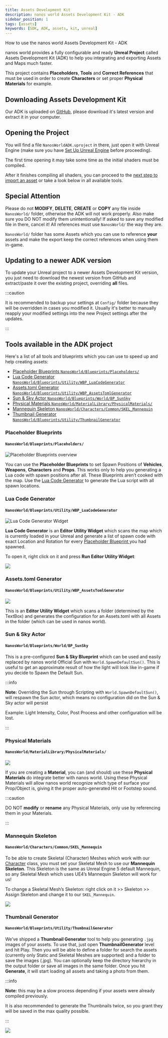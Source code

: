 ```yaml
---
title: Assets Development Kit
description: nanos world Assets Development Kit - ADK
sidebar_position: 1
tags: [assets]
keywords: [SDK, ADK, assets, kit, unreal]
---
```


How to use the nanos world Assets Development Kit - ADK


nanos world provides a fully configurable and ready **Unreal Project** called Assets Development Kit (ADK) to help you integrating and exporting Assets and Maps much faster.

This project contains **Placeholders**, **Tools** and **Correct References** that must be used in order to create **Characters** or set proper **Physical Materials** for example.


## Downloading Assets Development Kit

Our ADK is uploaded on [GitHub](https://github.com/nanos-world/assets-development-kit/), please download it's latest version and extract it in your computer.


## Opening the Project

You will find a file `NanosWorldADK.uproject` in there, just open it with Unreal Engine (make sure you have [Set Up Unreal Engine](setting-up-ue.md) before proceeding).

The first time opening it may take some time as the initial shaders must be compiled.


After it finishes compiling all shaders, you can proceed to the [next step to import an asset](importing-assets.md) or take a look below in all available tools.


## Special Attention

Please do not **MODIFY**, **DELETE**, **CREATE** or **COPY** any file inside `NanosWorld/` folder, otherwise the ADK will not work properly. Also make sure you DO NOT modify them unintentionally! If asked to save any modified file in there, cancel it! All references must use `NanosWorld/` the way they are.

`NanosWorld/` folder has some Assets which you can use to reference **your** assets and make the export keep the correct references when using them in-game.


## Updating to a newer ADK version

To update your Unreal project to a newer Assets Development Kit version, you just need to download the newest version from GitHub and extract/paste it over the existing project, overriding **all** files.

:::caution

It is recommended to backup your settings at `Config/` folder because they will be overridden in cases you modified it. Usually it's better to manually reapply your modified settings into the new Project settings after the updates.

:::


## Tools available in the ADK project

Here's a list of all tools and blueprints which you can use to speed up and help creating assets:

* [Placeholder Blueprints `NanosWorld/Blueprints/Placeholders/`](adk-assets-development-kit#placeholder-blueprints)
* [Lua Code Generator `NanosWorld/Blueprints/Utility/WBP_LuaCodeGenerator`](adk-assets-development-kit#lua-code-generator)
* [Assets.toml Generator `NanosWorld/Blueprints/Utility/WBP_AssetsTomlGenerator`](adk-assets-development-kit#assets-toml-generator)
* [Sun & Sky Actor `NanosWorld/Blueprints/World/BP_SunSky`](adk-assets-development-kit#sunand-sky-actor)
* [Physical Materials `NanosWorld/MaterialLibrary/PhysicalMaterials/`](adk-assets-development-kit#physical-materials)
* [Mannequin Skeleton `NanosWorld/Characters/Common/SKEL_Mannequin`](adk-assets-development-kit#mannequin-skeleton)
* [Thumbnail Generator `NanosWorld/Blueprints/Utility/ThumbnailGenerator`](adk-assets-development-kit#thumbnail-generator)

### Placeholder Blueprints
#### `NanosWorld/Blueprints/Placeholders/`

![Placeholder Blueprints overview](/img/docs/adk-01.webp)

You can use the **Placeholder Blueprints** to set Spawn Positions of **Vehicles**, **Weapons**, **Characters** and **Props**. This works only to help you generating a Lua code with spawn positions after all. These Blueprints aren’t cooked with the map. Use the [Lua Code Generator](adk-assets-development-kit#lua-code-generator) to generate the Lua script with all spawn locations.

### Lua Code Generator
#### `NanosWorld/Blueprints/Utility/WBP_LuaCodeGenerator`

![Lua Code Generator Widget](/img/docs/adk-02.webp)

**Lua Code Generator** is an **Editor Utility Widget** which scans the map which is currently loaded in your Unreal and generate a list of spawn code with exact Location and Rotation for every [Placeholder Blueprint ](adk-assets-development-kit#placeholder-blueprints)you had spawned.

To open it, right click on it and press **Run Editor Utility Widget**:

![](/img/docs/adk-03.webp)

### Assets.toml Generator
#### `NanosWorld/Blueprints/Utility/WBP_AssetsTomlGenerator`

![](/img/docs/adk-04.webp)

This is an **Editor Utility Widget** which scans a folder (determined by the TextBox) and generates the configuration for an Assets.toml with all Assets in the folder \(which can be used in nanos world\).

### Sun & Sky Actor
#### `NanosWorld/Blueprints/World/BP_SunSky`

This is a pre-configured **Sun & Sky Blueprint** which can be used and easily replaced by nanos world Official Sun with `World.SpawnDefaultSun()`. This is useful to get an approximate result of how the light will look like in-game if you decide to Spawn the Default Sun.

:::info

**Note:** Overriding the Sun through Scripting with `World.SpawnDefaultSun()`, will respawn the Sun actor, which means no configuration did on the Sun & Sky actor will persist

Example: Light Intensity, Color, Post Process and other configuration will be lost.

:::

### Physical Materials
#### `NanosWorld/MaterialLibrary/PhysicalMaterials/`

![](/img/docs/adk-05.webp)

If you are creating a **Material**, you can \(and should\) use these **Physical Materials** do integrate better with nanos world. Using these Physical Materials will allow nanos world recognize which type of surface your Prop/Object is, giving it the proper auto-generated Hit or Footstep sound.

:::caution

DO NOT **modify** or **rename** any Physical Materials, only use by referencing them in your Materials.

:::

### Mannequin Skeleton
#### `NanosWorld/Characters/Common/SKEL_Mannequin`

To be able to create Skeletal \(Character\) Meshes which work with our [Character](/scripting-reference/classes/character.mdx) class, you must set your Skeletal Mesh to use our **Mannequin Skeleton**. This Skeleton is the same as Unreal Engine 5 default Mannequin, so any Skeletal Mesh which uses UE4’s Mannequin Skeleton will work for us!

To change a Skeletal Mesh’s Skeleton: right click on it &gt;&gt; Skeleton &gt;&gt; Assign Skeleton and change it to our `SKEL_Mannequin`.

![](/img/docs/adk-06.webp)

### Thumbnail Generator
#### `NanosWorld/Blueprints/Utility/ThumbnailGenerator`

We’ve shipped a **Thumbnail Generator** tool to help you generating `.jpg` images of your assets. To use that, just open **ThumbnailGenerator** level and hit Play. Then you will be able to define a folder for search the assets \(currently only Static and Skeletal Meshes are supported\) and a folder to save the images \(.jpg\). You can optionally keep the directory hierarchy in the output folder or save all images in the same folder. Once you hit **Generate**, it will start loading all assets and taking a photo from them.

:::info

**Note:** this may be a slow process depending if your assets were already compiled previously.

It is also recommended to generate the Thumbnails twice, so you grant they will be saved in the max quality possible.

:::

![](/img/docs/adk-07.webp)

